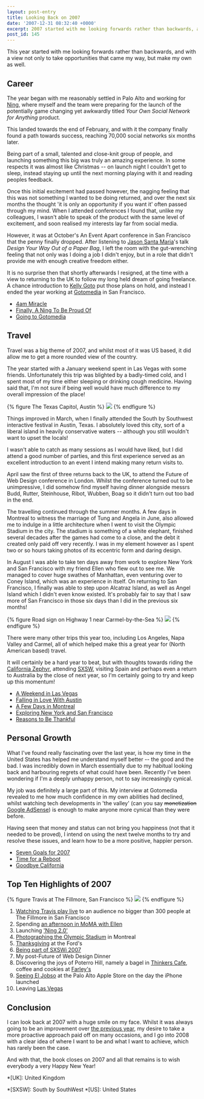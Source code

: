 ```yaml
---
layout: post-entry
title: Looking Back on 2007
date: '2007-12-31 08:32:40 +0000'
excerpt: 2007 started with me looking forwards rather than backwards, and with a view not only to take opportunities that came my way, but make my own as well.
post_id: 145
---
```

This year started with me looking forwards rather than backwards, and with a view not only to take opportunities that came my way, but make my own as well.

## Career
The year began with me reasonably settled in Palo Alto and working for [Ning][1], where myself and the team were preparing for the launch of the potentially game changing yet awkwardly titled <cite>Your Own Social Network for Anything</cite> product.

This landed towards the end of February, and with it the company finally found a path towards success, reaching 70,000 social networks six months later.

Being part of a small, talented and close-knit group of people, and launching something this big was truly an amazing experience. In some respects it was almost like Christmas -- on launch night I couldn't get to sleep, instead staying up until the next morning playing with it and reading peoples feedback.

Once this initial excitement had passed however, the nagging feeling that this was not something I wanted to be doing returned, and over the next six months the thought 'it is only an opportunity if you want it' often passed through my mind. When I attended conferences I found that, unlike my colleagues, I wasn't able to speak of the product with the same level of excitement, and soon realised my interests lay far from social media.

However, it was at October's An Event Apart conference in San Francisco that the penny finally dropped. After listening to [Jason Santa Maria][2]'s talk <cite>Design Your Way Out of a Paper Bag</cite>, I left the room with the gut-wrenching feeling that not only was I doing a job I didn't enjoy, but in a role that didn't provide me with enough creative freedom either.

It is no surprise then that shortly afterwards I resigned, at the time with a view to returning to the UK to follow my long held dream of going freelance. A chance introduction to [Kelly Goto][3] put those plans on hold, and instead I ended the year working at [Gotomedia][4] in San Francisco.

* [4am Miracle](/2007/02/4am_miracle/)
* [Finally, A Ning To Be Proud Of](/2007/03/finally_a_ning_to_be_proud_of/)
* [Going to Gotomedia](/2007/11/gotomedia/)

## Travel
Travel was a big theme of 2007, and whilst most of it was US based, it did allow me to get a more rounded view of the country.

The year started with a January weekend spent in Las Vegas with some friends. Unfortunately this trip was blighted by a badly-timed cold, and I spent most of my time either sleeping or drinking cough medicine. Having said that, I'm not sure if being well would have much difference to my overall impression of the place!

{% figure The Texas Capitol, Austin %}
![](/assets/images/2007/12/austin.jpg)
{% endfigure %}

Things improved in March, when I finally attended the South by Southwest interactive festival in Austin, Texas. I absolutely loved this city, sort of a liberal island in heavily conservative waters -- although you still wouldn't want to upset the locals!

I wasn't able to catch as many sessions as I would have liked, but I did attend a good number of parties, and this first experience served as an excellent introduction to an event I intend making many return visits to.

April saw the first of three returns back to the UK, to attend the Future of Web Design conference in London. Whilst the conference turned out to be unimpressive, I did somehow find myself having dinner alongside messrs Budd, Rutter, Steinhouse, Ribot, Wubben, Boag so it didn't turn out too bad in the end.

The travelling continued through the summer months. A few days in Montreal to witness the marriage of Tung and Angela in June, also allowed me to indulge in a little architecture when I went to visit the Olympic Stadium in the city. The stadium is something of a white elephant, finished several decades after the games had come to a close, and the debt it created only paid off very recently. I was in my element however as I spent two or so hours taking photos of its eccentric form and daring design.

In August I was able to take ten days away from work to explore New York and San Francisco with my friend Ellen who flew out to see me. We managed to cover huge swathes of Manhattan, even venturing over to Coney Island, which was an experience in itself. On returning to San Francisco, I finally was able to step upon Alcatraz Island, as well as Angel Island which I didn't even know existed. It's probably fair to say that I saw more of San Francisco in those six days than I did in the previous six months!

{% figure Road sign on Highway 1 near Carmel-by-the-Sea %}
![](/assets/images/2007/12/lomo.jpg)
{% endfigure %}

There were many other trips this year too, including Los Angeles, Napa Valley and Carmel, all of which helped make this a great year for (North American based) travel.

It will certainly be a hard year to beat, but with thoughts towards riding the [California Zephyr][5], attending [SXSW][6], visiting Spain and perhaps even a return to Australia by the close of next year, so I'm certainly going to try and keep up this momentum!

* [A Weekend in Las Vegas](/2007/01/las_vegas/)
* [Falling in Love With Austin](/2007/03/falling_in_love_with_austin/)
* [A Few Days in Montreal](/2007/07/montreal/)
* [Exploring New York and San Francisco](/2007/08/new_york_and_san_francisco/)
* [Reasons to Be Thankful](/2007/11/reasons_to_be_thankful/)

## Personal Growth
What I've found really fascinating over the last year, is how my time in the United States has helped me understand myself better -- the good and the bad. I was incredibly down in March essentially due to my habitual looking back and harbouring regrets of what could have been. Recently I've been wondering if I'm a deeply unhappy person, not to say increasingly cynical.

My job was definitely a large part of this. My interview at Gotomedia revealed to me how much confidence in my own abilities had declined, whilst watching tech developments in 'the valley' (can you say <del>monetization</del> <ins>Google AdSense</ins>) is enough to make anyone more cynical than they were before.

Having seen that money and status can not bring you happiness (not that it needed to be proved), I intend on using the next twelve months to try and resolve these issues, and learn how to be a more positive, happier person.

* [Seven Goals for 2007](/2007/01/seven_goals/)
* [Time for a Reboot](/2007/03/time_for_a_reboot/)
* [Goodbye California](/2007/10/goodbye_california/)

## Top Ten Highlights of 2007
{% figure Travis at The Fillmore, San Francisco %}
![](/assets/images/2007/05/travis_fillmore.jpg)
{% endfigure %}

1. [Watching Travis play live][8] to an audience no bigger than 300 people at The Fillmore in San Francisco
2. Spending [an afternoon in MoMA with Ellen][9]
3. Launching ['Ning 2.0'][10]
4. [Photographing the Olympic Stadium][11] in Montreal
5. [Thanksgiving][12] at the Ford's
6. [Being part of SXSWi 2007][13]
7. My post-Future of Web Design Dinner
8. Discovering the joys of Poterro Hill, namely a bagel in [Thinkers Cafe][14], coffee and cookies at [Farley's][15]
9. [Seeing El Jobso][16] at the Palo Alto Apple Store on the day the iPhone launched
10. Leaving [Las Vegas][17]

## Conclusion
I can look back at 2007 with a huge smile on my face. Whilst it was always going to be an improvement over [the previous year][7], my desire to take a more proactive approach paid off on many occasions, and I go into 2008 with a clear idea of where I want to be and what I want to achieve, which has rarely been the case.

And with that, the book closes on 2007 and all that remains is to wish everybody a very Happy New Year!

[1]: http://www.ning.com/
[2]: http://www.jasonsantamaria.com/
[3]: http://en.wikipedia.org/wiki/Kelly_Goto
[4]: http://www.gotomedia.com/
[5]: http://en.wikipedia.org/wiki/California_Zephyr
[6]: http://2008.sxsw.com/
[7]: /2006/12/2006_in_review/
[8]: http://flickr.com/photos/paulrobertlloyd/sets/72157622763872714/
[9]: http://flickr.com/photos/paulrobertlloyd/4104266974/in/set-72157622804195870/
[10]: http://flickr.com/photos/paulrobertlloyd/sets/72157623681182460/
[11]: http://flickr.com/photos/paulrobertlloyd/sets/72157622791651012/
[12]: /2007/11/reasons_to_be_thankful/
[13]: http://www.vimeo.com/409636
[14]: http://www.yelp.com/biz/thinkers-cafe-san-francisco
[15]: http://www.farleyscoffee.com/
[16]: http://flickr.com/photos/paulrobertlloyd/4098621593/in/set-72157622667087315/
[17]: http://flickr.com/photos/paulrobertlloyd/sets/72157622618472843/

*[UK]: United Kingdom

*[SXSW]: South by SouthWest
*[US]: United States